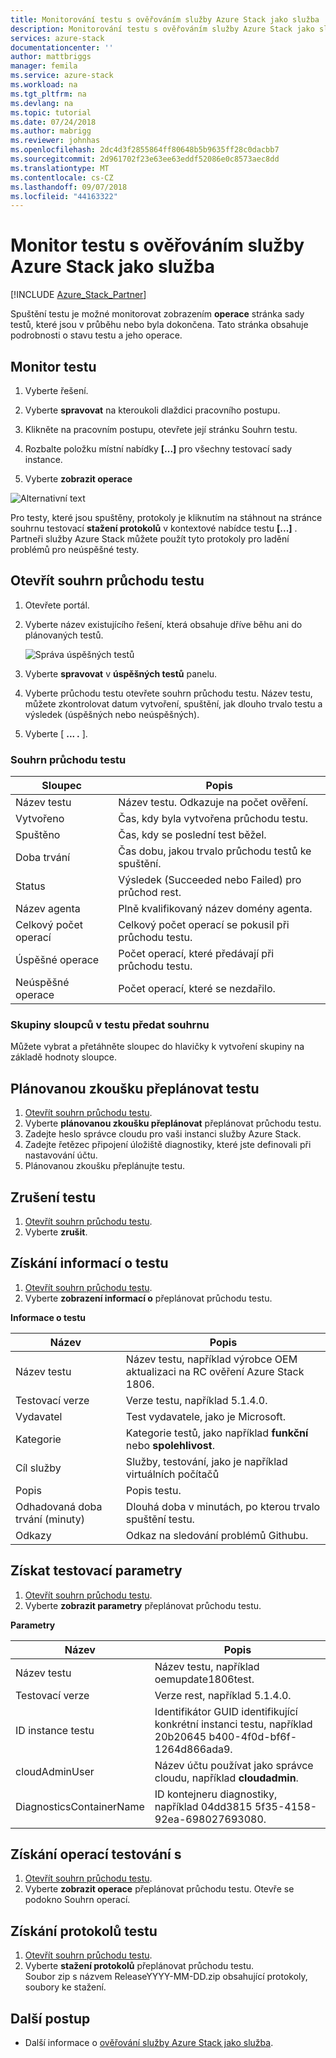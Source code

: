 ```yaml
---
title: Monitorování testu s ověřováním služby Azure Stack jako služba | Dokumentace Microsoftu
description: Monitorování testu s ověřováním služby Azure Stack jako služba.
services: azure-stack
documentationcenter: ''
author: mattbriggs
manager: femila
ms.service: azure-stack
ms.workload: na
ms.tgt_pltfrm: na
ms.devlang: na
ms.topic: tutorial
ms.date: 07/24/2018
ms.author: mabrigg
ms.reviewer: johnhas
ms.openlocfilehash: 2dc4d3f2855864ff80648b5b9635ff28c0dacbb7
ms.sourcegitcommit: 2d961702f23e63ee63eddf52086e0c8573aec8dd
ms.translationtype: MT
ms.contentlocale: cs-CZ
ms.lasthandoff: 09/07/2018
ms.locfileid: "44163322"
---
```

# <a name="monitor-a-test-with-azure-stack-validation-as-a-service"></a>Monitor testu s ověřováním služby Azure Stack jako služba

[!INCLUDE [Azure_Stack_Partner](./includes/azure-stack-partner-appliesto.md)]

Spuštění testu je možné monitorovat zobrazením **operace** stránka sady testů, které jsou v průběhu nebo byla dokončena. Tato stránka obsahuje podrobnosti o stavu testu a jeho operace.

## <a name="monitor-a-test"></a>Monitor testu

1. Vyberte řešení.

2. Vyberte **spravovat** na kteroukoli dlaždici pracovního postupu.

3. Klikněte na pracovním postupu, otevřete její stránku Souhrn testu.

4. Rozbalte položku místní nabídky **[...]**  pro všechny testovací sady instance.

5. Vyberte **zobrazit operace**

![Alternativní text](media\image4.png)

Pro testy, které jsou spuštěny, protokoly je kliknutím na stáhnout na stránce souhrnu testovací **stažení protokolů** v kontextové nabídce testu **[...]** . Partneři služby Azure Stack můžete použít tyto protokoly pro ladění problémů pro neúspěšné testy.

## <a name="open-the-test-pass-summary"></a>Otevřít souhrn průchodu testu

1. Otevřete portál. 
2. Vyberte název existujícího řešení, která obsahuje dříve běhu ani do plánovaných testů.

    ![Správa úspěšných testů](media/managetestpasses.png)

3. Vyberte **spravovat** v **úspěšných testů** panelu.
4. Vyberte průchodu testu otevřete souhrn průchodu testu. Název testu, můžete zkontrolovat datum vytvoření, spuštění, jak dlouho trvalo testu a výsledek (úspěšných nebo neúspěšných).
5. Vyberte [ **...  .** ].

### <a name="test-pass-summary"></a>Souhrn průchodu testu

| Sloupec | Popis |
| --- | --- |
| Název testu | Název testu. Odkazuje na počet ověření. |
| Vytvořeno | Čas, kdy byla vytvořena průchodu testu. |
| Spuštěno | Čas, kdy se poslední test běžel. |
| Doba trvání | Čas dobu, jakou trvalo průchodu testů ke spuštění. |
| Status | Výsledek (Succeeded nebo Failed) pro průchod rest. |
| Název agenta | Plně kvalifikovaný název domény agenta. |
| Celkový počet operací | Celkový počet operací se pokusil při průchodu testu. |
| Úspěšné operace | Počet operací, které předávají při průchodu testu. |
|  Neúspěšné operace | Počet operací, které se nezdařilo. |

### <a name="group-columns-in-the-test-pass-summary"></a>Skupiny sloupců v testu předat souhrnu

Můžete vybrat a přetáhněte sloupec do hlavičky k vytvoření skupiny na základě hodnoty sloupce.

## <a name="reschedule-a-test"></a>Plánovanou zkoušku přeplánovat testu

1. [Otevřít souhrn průchodu testu](#open-the-test-pass-summary).
2. Vyberte **plánovanou zkoušku přeplánovat** přeplánovat průchodu testu.
3. Zadejte heslo správce cloudu pro vaši instanci služby Azure Stack.
4. Zadejte řetězec připojení úložiště diagnostiky, které jste definovali při nastavování účtu.
5. Plánovanou zkoušku přeplánujte testu.

## <a name="cancel-a-test"></a>Zrušení testu

1. [Otevřít souhrn průchodu testu](#open-the-test-pass-summary).
2. Vyberte **zrušit**.

## <a name="get-test-information"></a>Získání informací o testu

1. [Otevřít souhrn průchodu testu](#open-the-test-pass-summary).
2. Vyberte **zobrazení informací o** přeplánovat průchodu testu.

**Informace o testu**

| Název | Popis |
| -- | -- |
| Název testu | Název testu, například výrobce OEM aktualizaci na RC ověření Azure Stack 1806. |
| Testovací verze | Verze testu, například 5.1.4.0. |
| Vydavatel | Test vydavatele, jako je Microsoft. |
| Kategorie | Kategorie testů, jako například **funkční** nebo **spolehlivost**. |
| Cíl služby | Služby, testování, jako je například virtuálních počítačů |
| Popis | Popis testu. |
| Odhadovaná doba trvání (minuty) | Dlouhá doba v minutách, po kterou trvalo spuštění testu. |
| Odkazy | Odkaz na sledování problémů Githubu. |

## <a name="get-test-parameters"></a>Získat testovací parametry

1. [Otevřít souhrn průchodu testu](#open-the-test-pass-summary).
2. Vyberte **zobrazit parametry** přeplánovat průchodu testu.

**Parametry**

| Název | Popis |
| -- | -- |
| Název testu | Název testu, například oemupdate1806test. |
| Testovací verze | Verze rest, například 5.1.4.0. |
| ID instance testu | Identifikátor GUID identifikující konkrétní instanci testu, například 20b20645 b400-4f0d-bf6f-1264d866ada9. |
| cloudAdminUser | Název účtu používat jako správce cloudu, například **cloudadmin**. |
| DiagnosticsContainerName | ID kontejneru diagnostiky, například 04dd3815 5f35-4158-92ea-698027693080. |

## <a name="get-test-operations"></a>Získání operací testování s

1. [Otevřít souhrn průchodu testu](#open-the-test-pass-summary).
2. Vyberte **zobrazit operace** přeplánovat průchodu testu. Otevře se podokno Souhrn operací.

## <a name="get-test-logs"></a>Získání protokolů testu

1. [Otevřít souhrn průchodu testu](#open-the-test-pass-summary).
2. Vyberte **stažení protokolů** přeplánovat průchodu testu.  
    Soubor zip s názvem ReleaseYYYY-MM-DD.zip obsahující protokoly, soubory ke stažení.

## <a name="next-steps"></a>Další postup

- Další informace o [ověřování služby Azure Stack jako služba](https://docs.microsoft.com/azure/azure-stack/partner).
